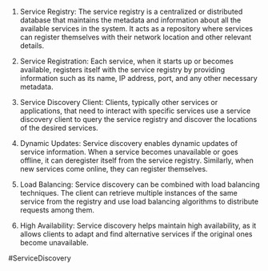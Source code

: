 1. Service Registry: The service registry is a centralized or distributed database that maintains the metadata and information about all the available services in the system. It acts as a repository where services can register themselves with their network location and other relevant details.
    
2. Service Registration: Each service, when it starts up or becomes available, registers itself with the service registry by providing information such as its name, IP address, port, and any other necessary metadata.
    
3. Service Discovery Client: Clients, typically other services or applications, that need to interact with specific services use a service discovery client to query the service registry and discover the locations of the desired services.
    
4. Dynamic Updates: Service discovery enables dynamic updates of service information. When a service becomes unavailable or goes offline, it can deregister itself from the service registry. Similarly, when new services come online, they can register themselves.
    
5. Load Balancing: Service discovery can be combined with load balancing techniques. The client can retrieve multiple instances of the same service from the registry and use load balancing algorithms to distribute requests among them.
    
6. High Availability: Service discovery helps maintain high availability, as it allows clients to adapt and find alternative services if the original ones become unavailable.

#ServiceDiscovery 
